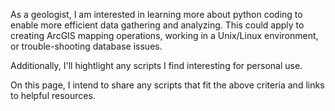 As a geologist, I am interested in learning more about python coding to enable more efficient data gathering and analyzing.
This could apply to creating ArcGIS mapping operations, working in a Unix/Linux environment, or trouble-shooting database issues.

Additionally, I'll hightlight any scripts I find interesting for personal use. 

On this page, I intend to share any scripts that fit the above criteria and links to helpful resources. 


